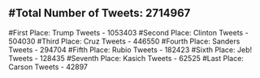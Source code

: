 #Total Number of Tweets: 2714967 
---
#First Place: Trump Tweets - 1053403
#Second Place: Clinton Tweets - 504030
#Third Place: Cruz Tweets - 446550
#Fourth Place: Sanders Tweets - 294704
#Fifth Place: Rubio Tweets - 182423
#Sixth Place: Jeb! Tweets - 128435
#Seventh Place: Kasich Tweets - 62525
#Last Place: Carson Tweets - 42897
